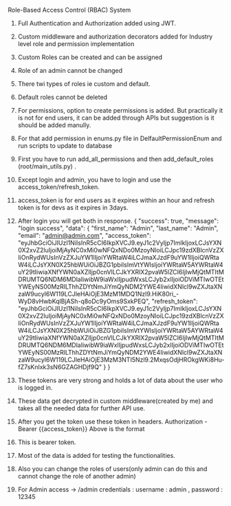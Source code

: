 Role-Based Access Control (RBAC) System

1. Full Authentication and Authorization added using JWT.
2. Custom middleware and authorization decorators added for Industry level role and permission implementation
3. Custom Roles can be created and can be assigned
4. Role of an admin cannot be changed
5. There twi types of roles ie custom and default.
6. Default roles cannot be deleted
7. For permissions, option to create permissions is added. But practically it is not for end users, it can be added through APIs but suggestion is it should be added manully.
8. For that add permission in enums.py file in DelfaultPermissionEnum and run scripts to update to database
9. First you have to run add_all_permissions and then add_default_roles (root/main_utils.py) .
10. Except login and admin, you have to login and use the access_token/refresh_token.
11. access_token is for end users as it expires within an hour and refresh token is for devs as it expires in 3days.
12. After login you will get both in response.
        {
    "success": true,
    "message": "login success",
    "data": {
        "first_name": "Admin",
        "last_name": "Admin",
        "email": "admin@admin.com",
        "access_token": "eyJhbGciOiJIUzI1NiIsInR5cCI6IkpXVCJ9.eyJ1c2VyIjp7ImlkIjoxLCJsYXN0X2xvZ2luIjoiMjAyNC0xMi0wNFQxNDo0MzoyNloiLCJpc19zdXBlcnVzZXIiOnRydWUsInVzZXJuYW1lIjoiYWRtaW4iLCJmaXJzdF9uYW1lIjoiQWRtaW4iLCJsYXN0X25hbWUiOiJBZG1pbiIsImVtYWlsIjoiYWRtaW5AYWRtaW4uY29tIiwiaXNfYWN0aXZlIjp0cnVlLCJkYXRlX2pvaW5lZCI6IjIwMjQtMTItMDRUMTQ6NDM6MDlaIiwibW9iaWxlIjpudWxsLCJyb2xlIjoiODViMTIwOTEtYWEyNS00MzRlLThhZDYtNmJiYmQyNDM2YWE4IiwidXNlcl9wZXJtaXNzaW9ucyI6W119LCJleHAiOjE3MzM1MDQ1Nzl9.HiK80ri_-WyD8vHwbKqlBjASh-q8oDc9yOms9SxkPEQ",
        "refresh_token": "eyJhbGciOiJIUzI1NiIsInR5cCI6IkpXVCJ9.eyJ1c2VyIjp7ImlkIjoxLCJsYXN0X2xvZ2luIjoiMjAyNC0xMi0wNFQxNDo0MzoyNloiLCJpc19zdXBlcnVzZXIiOnRydWUsInVzZXJuYW1lIjoiYWRtaW4iLCJmaXJzdF9uYW1lIjoiQWRtaW4iLCJsYXN0X25hbWUiOiJBZG1pbiIsImVtYWlsIjoiYWRtaW5AYWRtaW4uY29tIiwiaXNfYWN0aXZlIjp0cnVlLCJkYXRlX2pvaW5lZCI6IjIwMjQtMTItMDRUMTQ6NDM6MDlaIiwibW9iaWxlIjpudWxsLCJyb2xlIjoiODViMTIwOTEtYWEyNS00MzRlLThhZDYtNmJiYmQyNDM2YWE4IiwidXNlcl9wZXJtaXNzaW9ucyI6W119LCJleHAiOjE3MzM3NTI5Nzl9.2MxqsOdjHROkgWKi8Hu-fZ7sKnIxk3sN6GZAGHDjf9Q"
    }
}


13. These tokens are very strong and holds a lot of data about the user who is logged in.
14. These data get decrypted in custom middleware(created by me) and takes all the needed data for further API use.
15. After you get the token use these token in headers.
      Authorization - Bearer {{access_token}}
    Above is the format
16. This is bearer token.
17. Most of the data is added for testing the functionalities.
18. Also you can change the roles of users(only admin can do this and cannot change the role of another admin)
18. For Admin access -> <base>/admin
    credentials : username : admin , password : 12345
